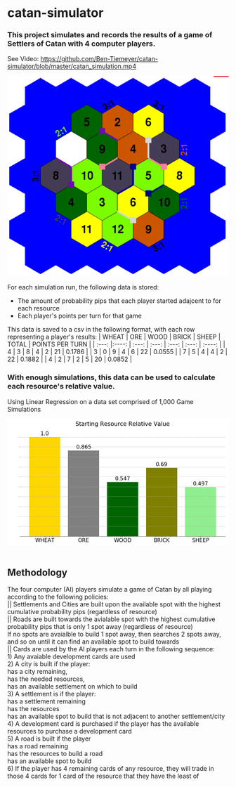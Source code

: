 # catan-simulator

### This project simulates and records the results of a game of Settlers of Catan with 4 computer players.
See Video: https://github.com/Ben-Tiemeyer/catan-simulator/blob/master/catan_simulation.mp4

![Board](https://github.com/Ben-Tiemeyer/catan-simulator/blob/master/Images/Board.PNG?raw=true)

For each simulation run, the following data is stored:
- The amount of probability pips that each player started adajcent to for each resource
- Each player's points per turn for that game
      
This data is saved to a csv in the following format, with each row representing a player's results:
| WHEAT      | ORE   | WOOD     | BRICK | SHEEP | TOTAL | POINTS PER TURN |
| :---:      |:----: |    :---: | :---: | :---: | :---: | :----:       |
| 4     | 3 | 8  | 4 | 2 | 21 | 0.1786 | 
| 3     | 0 | 9  | 4 | 6 | 22 | 0.0555 |
| 7     | 5 | 4  | 4 | 2 | 22 | 0.1882 | 
| 4     | 2 | 7  | 2 | 5 | 20 | 0.0852 |
      
      
### With enough simulations, this data can be used to calculate each resource's relative value.
Using Linear Regression on a data set comprised of 1,000 Game Simulations

![Resource Values](https://github.com/Ben-Tiemeyer/catan-simulator/blob/master/Images/Starting_Resource_Values.png?raw=true)<br/><br/>

## Methodology
The four computer (AI) players simulate a game of Catan by all playing according to the following policies:<br/>
      || Settlements and Cities are built upon the available spot with the highest cumulative probability pips (regardless of resource)<br/>
      || Roads are built towards the avialable spot with the highest cumulative probability pips that is only 1 spot away (regardless of resource)<br/>
            If no spots are avaialble to build 1 spot away, then searches 2 spots away, and so on until it can find an available spot to build towards<br/>
      || Cards are used by the AI players each turn in the following sequence:<br/>
            1) Any avaiable development cards are used<br/>
            2) A city is built if the player: <br/>
                  has a city remaining, <br/>
                  has the needed resources, <br/>
                  has an available settlement on which to build<br/>
            3) A settlement is if the player:<br/>
                  has a settlement remaining<br/>
                  has the resources<br/>
                  has an available spot to build that is not adjacent to another settlement/city<br/>
            4) A development card is purchased if the player has the available resources to purchase a development card<br/>
            5) A road is built if the player <br/>
                  has a road remaining<br/>
                  has the resources to build a road<br/>
                  has an available spot to build<br/>
            6) If the player has 4 remaining cards of any resource, they will trade in those 4 cards for 1 card of the resource that they have the least of<br/>
      
